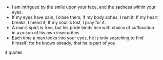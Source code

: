  - I am intrigued by the smile upon your face, and the sadness within your eyes.
 - If my eyes have pain, I close them; If my body aches, I rest it; If my heart breaks, I mend it; If my soul is lost, I pray for it.
 - A man’s spirit is free, but his pride binds him with chains of suffocation in a prison of his own insecurities.
 - Each time a man looks into your eyes, he is only searching to find himself; for he knows already, that he is part of you.

4 quotes